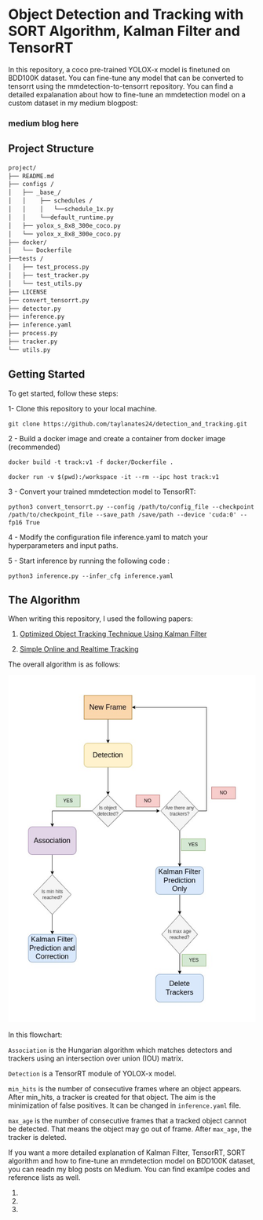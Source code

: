 # Object Detection and Tracking with SORT Algorithm, Kalman Filter and TensorRT

In this repository, a coco pre-trained YOLOX-x model is finetuned on BDD100K dataset. You can fine-tune any model that can be converted to tensorrt using the mmdetection-to-tensorrt repository. You can find a detailed expalanation about how to fine-tune an mmdetection model on a custom dataset in my medium blogpost:

### medium blog here

## Project Structure
```bash
project/
├── README.md
├── configs /
│   ├── _base_/
│   │    ├── schedules /
│   │    │   └──schedule_1x.py
│   │    └──default_runtime.py
│   ├── yolox_s_8x8_300e_coco.py
│   └── yolox_x_8x8_300e_coco.py
├── docker/
│   └── Dockerfile
├──tests /
│   ├── test_process.py
│   ├── test_tracker.py
│   └── test_utils.py
├── LICENSE
├── convert_tensorrt.py
├── detector.py
├── inference.py
├── inference.yaml
├── process.py
├── tracker.py
└── utils.py
```

## Getting Started
To get started, follow these steps:

1- Clone this repository to your local machine.

```
git clone https://github.com/taylanates24/detection_and_tracking.git
```
2 - Build a docker image and create a container from docker image  (recommended)

```
docker build -t track:v1 -f docker/Dockerfile .
```

```
docker run -v $(pwd):/workspace -it --rm --ipc host track:v1
```


3 - Convert your trained mmdetection model to TensorRT:

```
python3 convert_tensorrt.py --config /path/to/config_file --checkpoint /path/to/checkpoint_file --save_path /save/path --device 'cuda:0' --fp16 True

```

4 - Modify the configuration file inference.yaml to match your hyperparameters and input paths.

5 - Start inference by running the following code :

```
python3 inference.py --infer_cfg inference.yaml
```

## The Algorithm

When writing this repository, I used the following papers:

1) [Optimized Object Tracking Technique Using Kalman Filter](https://arxiv.org/abs/2103.05467)

2) [Simple Online and Realtime Tracking](https://arxiv.org/abs/1602.00763)

The overall algorithm is as follows:

![overall algorithm](pics/SORT.jpg)

In this flowchart:
    
`Association` is the Hungarian algorithm which matches detectors and trackers using an intersection over union (IOU) matrix.

`Detection` is a TensorRT module of YOLOX-x model.

`min_hits` is the number of consecutive frames where an object appears. After min_hits, a tracker is created for that object. The aim is the minimization of false positives. It can be changed in `inference.yaml` file.

`max_age` is the number of consecutive frames that a tracked object cannot be detected. That means the object may go out of frame. After `max_age`, the tracker is deleted.

If you want a more detailed explanation of Kalman Filter, TensorRT, SORT algorithm and how to fine-tune an mmdetection model on BDD100K dataset, you can readn my blog posts on Medium. You can find examlpe codes and reference lists as well.

1)

2) 

3)